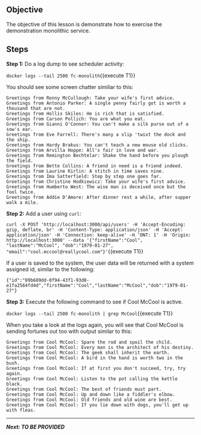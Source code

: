 ## Objective
The objective of this lesson is demonstrate how to exercise the demonstration monolithic service.

## Steps

**Step 1:** Do a log dump to see scheduler activity:

`docker logs --tail 2500 fc-monolith`{{execute T1}}

You should see some screen chatter similiar to this:

```
Greetings from Ronny McCullough: Take your wife's first advice.
Greetings from Antonio Parker: A single penny fairly got is worth a thousand that are not.
Greetings from Hollis Skiles: He is rich that is satisfied.
Greetings from Carson Pollich: You are what you eat.
Greetings from Gianni O'Conner: You can't make a silk purse out of a sow's ear.
Greetings from Eve Farrell: There's many a slip 'twixt the dock and the ship.
Greetings from Hardy Brakus: You can't teach a new mouse old clicks.
Greetings from Arvilla Hoppe: All's fair in love and war.
Greetings from Remington Bechtelar: Shake the hand before you plough the field.
Greetings from Bette Collins: A friend in need is a friend indeed.
Greetings from Laurine Kirlin: A stitch in time saves nine.
Greetings from Ima Satterfield: Step by step one goes far.
Greetings from Christine Hodkiewicz: Take your wife's first advice.
Greetings from Humberto West: The wise man is deceived once but the fool twice.
Greetings from Addie D'Amore: After dinner rest a while, after supper walk a mile.

```

**Step 2:** Add a user using `curl`:

`curl -X POST 'http://localhost:3000/api/users' -H 'Accept-Encoding: gzip, deflate, br' -H 'Content-Type: application/json' -H 'Accept: application/json' -H 'Connection: keep-alive' -H 'DNT: 1' -H 'Origin: http://localhost:3000' --data '{"firstName":"Cool", "lastName":"McCool", "dob":"1979-01-27", "email":"cool.mccool@reallycool.com"}'`{{execute T1}}

If a user is saved to the system, the user data will be returned with a system assigned id, similar to the following:

```
{"id":"89b689dd-0f94-43f1-93d8-e1fa2564fd4d","firstName":"Cool","lastName":"McCool","dob":"1979-01-27"}

```

**Step 3:** Execute the following command to see if Cool McCool is active.

`docker logs --tail 2500 fc-monolith | grep McCool`{{execute T1}}

When you take a look at the logs again, you will see that Cool McCool is sending fortunes out too with output similar to this:

```
Greetings from Cool McCool: Spare the rod and spoil the child.
Greetings from Cool McCool: Every man is the architect of his destiny.
Greetings from Cool McCool: The geek shall inherit the earth.
Greetings from Cool McCool: A bird in the hand is worth two in the bush.
Greetings from Cool McCool: If at first you don't succeed, try, try again.
Greetings from Cool McCool: Listen to the pot calling the kettle black.
Greetings from Cool McCool: The best of friends must part.
Greetings from Cool McCool: Up and down like a fiddler's elbow.
Greetings from Cool McCool: Old friends and old wine are best.
Greetings from Cool McCool: If you lie down with dogs, you'll get up with fleas.

```

---

***Next: TO BE PROVIDED***